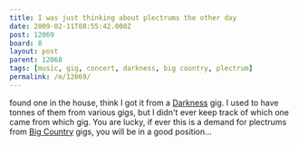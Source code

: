 ```yaml
---
title: I was just thinking about plectrums the other day
date: 2009-02-11T08:55:42.000Z
post: 12069
board: 8
layout: post
parent: 12068
tags: [music, gig, concert, darkness, big country, plectrum]
permalink: /m/12069/
---
```

found one in the house, think I got it from a <a href="/wiki/darkness">Darkness</a> gig. I used to have tonnes of them from various gigs, but I didn't ever keep track of which one came from which gig. You are lucky, if ever this is a demand for plectrums from <a href="/wiki/big+country">Big Country</a> gigs, you will be in a good position...
